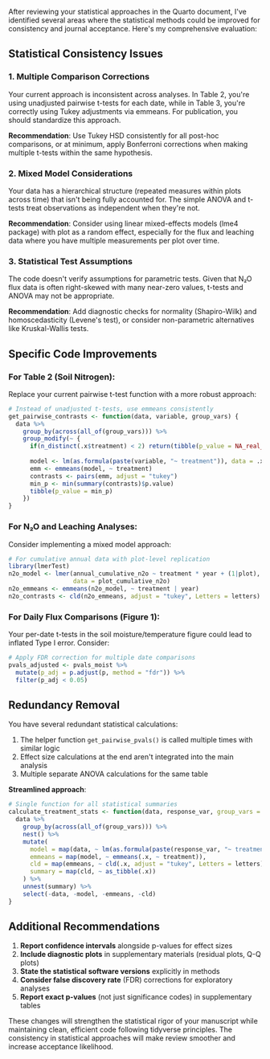 After reviewing your statistical approaches in the Quarto document, I've identified several areas where the statistical methods could be improved for consistency and journal acceptance. Here's my comprehensive evaluation:

## Statistical Consistency Issues

### 1. **Multiple Comparison Corrections**
Your current approach is inconsistent across analyses. In Table 2, you're using unadjusted pairwise t-tests for each date, while in Table 3, you're correctly using Tukey adjustments via emmeans. For publication, you should standardize this approach.

**Recommendation**: Use Tukey HSD consistently for all post-hoc comparisons, or at minimum, apply Bonferroni corrections when making multiple t-tests within the same hypothesis.

### 2. **Mixed Model Considerations**
Your data has a hierarchical structure (repeated measures within plots across time) that isn't being fully accounted for. The simple ANOVA and t-tests treat observations as independent when they're not.

**Recommendation**: Consider using linear mixed-effects models (lme4 package) with plot as a random effect, especially for the flux and leaching data where you have multiple measurements per plot over time.

### 3. **Statistical Test Assumptions**
The code doesn't verify assumptions for parametric tests. Given that N₂O flux data is often right-skewed with many near-zero values, t-tests and ANOVA may not be appropriate.

**Recommendation**: Add diagnostic checks for normality (Shapiro-Wilk) and homoscedasticity (Levene's test), or consider non-parametric alternatives like Kruskal-Wallis tests.

## Specific Code Improvements

### For Table 2 (Soil Nitrogen):
Replace your current pairwise t-test function with a more robust approach:

```r
# Instead of unadjusted t-tests, use emmeans consistently
get_pairwise_contrasts <- function(data, variable, group_vars) {
  data %>%
    group_by(across(all_of(group_vars))) %>%
    group_modify(~ {
      if(n_distinct(.x$treatment) < 2) return(tibble(p_value = NA_real_))
      
      model <- lm(as.formula(paste(variable, "~ treatment")), data = .x)
      emm <- emmeans(model, ~ treatment)
      contrasts <- pairs(emm, adjust = "tukey")
      min_p <- min(summary(contrasts)$p.value)
      tibble(p_value = min_p)
    })
}
```

### For N₂O and Leaching Analyses:
Consider implementing a mixed model approach:

```r
# For cumulative annual data with plot-level replication
library(lmerTest)
n2o_model <- lmer(annual_cumulative_n2o ~ treatment * year + (1|plot), 
                  data = plot_cumulative_n2o)
n2o_emmeans <- emmeans(n2o_model, ~ treatment | year)
n2o_contrasts <- cld(n2o_emmeans, adjust = "tukey", Letters = letters)
```

### For Daily Flux Comparisons (Figure 1):
Your per-date t-tests in the soil moisture/temperature figure could lead to inflated Type I error. Consider:

```r
# Apply FDR correction for multiple date comparisons
pvals_adjusted <- pvals_moist %>%
  mutate(p_adj = p.adjust(p, method = "fdr")) %>%
  filter(p_adj < 0.05)
```

## Redundancy Removal

You have several redundant statistical calculations:
1. The helper function `get_pairwise_pvals()` is called multiple times with similar logic
2. Effect size calculations at the end aren't integrated into the main analysis
3. Multiple separate ANOVA calculations for the same table

**Streamlined approach**:
```r
# Single function for all statistical summaries
calculate_treatment_stats <- function(data, response_var, group_vars = c("year")) {
  data %>%
    group_by(across(all_of(group_vars))) %>%
    nest() %>%
    mutate(
      model = map(data, ~ lm(as.formula(paste(response_var, "~ treatment")), data = .x)),
      emmeans = map(model, ~ emmeans(.x, ~ treatment)),
      cld = map(emmeans, ~ cld(.x, adjust = "tukey", Letters = letters)),
      summary = map(cld, ~ as_tibble(.x))
    ) %>%
    unnest(summary) %>%
    select(-data, -model, -emmeans, -cld)
}
```

## Additional Recommendations

1. **Report confidence intervals** alongside p-values for effect sizes
2. **Include diagnostic plots** in supplementary materials (residual plots, Q-Q plots)
3. **State the statistical software versions** explicitly in methods
4. **Consider false discovery rate** (FDR) corrections for exploratory analyses
5. **Report exact p-values** (not just significance codes) in supplementary tables

These changes will strengthen the statistical rigor of your manuscript while maintaining clean, efficient code following tidyverse principles. The consistency in statistical approaches will make review smoother and increase acceptance likelihood.